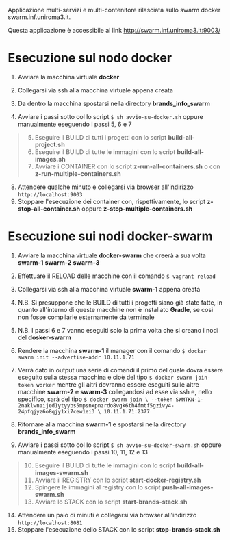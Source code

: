 Applicazione multi-servizi e multi-contenitore rilasciata sullo swarm docker swarm.inf.uniroma3.it.

Questa applicazione è accessibile al link http://swarm.inf.uniroma3.it:9003/

# Esecuzione sul nodo **docker** #

1. Avviare la macchina virtuale **docker**
2. Collegarsi via ssh alla macchina virtuale appena creata
3. Da dentro la macchina spostarsi nella directory **brands_info_swarm**

4. Avviare i passi sotto col lo script `$ sh avvio-su-docker.sh` oppure manualmente eseguendo i passi 5, 6 e 7
>5. Eseguire il BUILD di tutti i progetti con lo script **build-all-project.sh**
>6. Eseguire il BUILD di tutte le immagini con lo script **build-all-images.sh**
>7. Avviare i CONTAINER con lo script **z-run-all-containers.sh** o con **z-run-multiple-containers.sh**

8. Attendere qualche minuto e collegarsi via browser all'indirizzo `http://localhost:9003`
99. Stoppare l'esecuzione dei container con, rispettivamente, lo script **z-stop-all-container.sh** oppure **z-stop-multiple-containers.sh**

# Esecuzione sui nodi **docker-swarm** #

1. Avviare la macchina virtuale **docker-swarm** che creerà a sua volta **swarm-1** **swarm-2** **swarm-3**
2. Effettuare il RELOAD delle macchine con il comando `$ vagrant reload`
3. Collegarsi via ssh alla macchina virtuale **swarm-1** appena creata
4. N.B. Si presuppone che le BUILD di tutti i progetti siano già state fatte, in quanto all'interno di queste macchine non è installato **Gradle**, se così non fosse compilarle esternamente da terminale
5. N.B. I passi 6 e 7 vanno eseguiti solo la prima volta che si creano i nodi del **dosker-swarm**
6. Rendere la macchina **swarm-1** il manager con il comando `$ docker swarm init --advertise-addr 10.11.1.71`
7. Verrà dato in output una serie di comandi il primo del quale dovra essere eseguito sulla stessa macchina e cioè del tipo `$ docker swarm join-token worker` mentre gli altri dovranno essere eseguiti sulle altre macchine **swarm-2** e **swarm-3** collegandosi ad esse via ssh e, nello specifico, sarà del tipo `$ docker swarm join \
    --token SWMTKN-1-2naklwnaijed1ytyybs5mpsnxpnzrdo8vgk6th4fmtf5gzivy4-24pfqjyz6o8qjy1xi7cew1ei3 \
    10.11.1.71:2377`
8. Ritornare alla macchina **swarm-1** e spostarsi nella directory **brands_info_swarm**

9. Avviare i passi sotto col lo script `$ sh avvio-su-docker-swarm.sh` oppure manualmente eseguendo i passi 10, 11, 12 e 13
>10. Eseguire il BUILD di tutte le immagini con lo script **build-all-images-swarm.sh**
>11. Avviare il REGISTRY con lo script **start-docker-registry.sh**
>12. Spingere le immagini al registry con lo script **push-all-images-swarm.sh**
>13. Avviare lo STACK con lo script **start-brands-stack.sh**

14. Attendere un paio di minuti e collegarsi via browser all'indirizzo `http://localhost:8081`
99. Stoppare l'esecuzione dello STACK con lo script **stop-brands-stack.sh**
